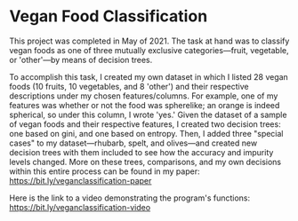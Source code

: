 # Vegan Food Classification

This project was completed in May of 2021. The task at hand was to classify vegan foods as one of three mutually exclusive categories—fruit, vegetable, or 'other'—by means of decision trees. 

To accomplish this task, I created my own dataset in which I listed 28 vegan foods (10 fruits, 10 vegetables, and 8 'other') and their respective descriptions under my chosen features/columns. For example, one of my features was whether or not the food was spherelike; an orange is indeed spherical, so under this column, I wrote 'yes.' Given the dataset of a sample of vegan foods and their respective features, I created two decision trees: one based on gini, and one based on entropy.  Then, I added three "special cases" to my dataset—rhubarb, spelt, and olives—and created new decision trees with them included to see how the accuracy and impurity levels changed. More on these trees, comparisons, and my own decisions within this entire process can be found in my paper: https://bit.ly/veganclassification-paper

Here is the link to a video demonstrating the program's functions: https://bit.ly/veganclassification-video
